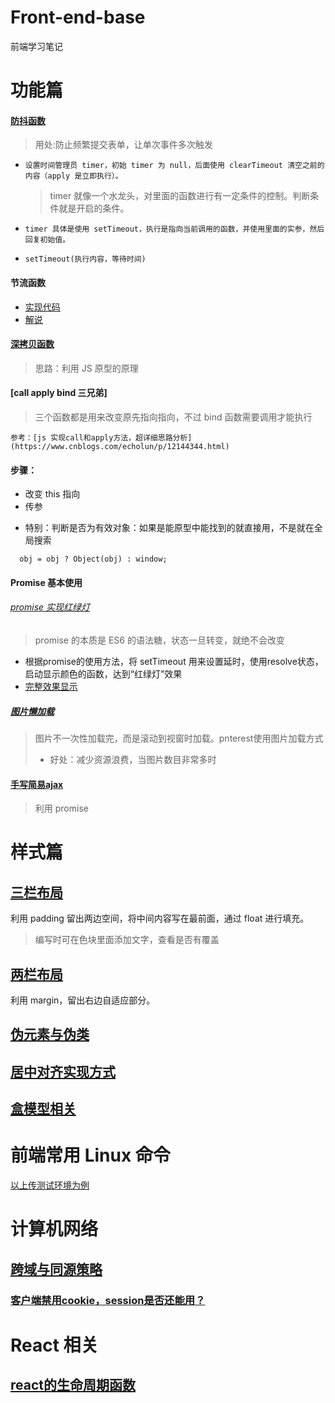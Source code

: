 # Front-end-base

前端学习笔记

# 功能篇

#### [防抖函数](/src/Debouncing.js)

> 用处:防止频繁提交表单，让单次事件多次触发

-     设置时间管理员 timer，初始 timer 为 null，后面使用 clearTimeout 清空之前的内容（apply 是立即执行）。
  > timer 就像一个水龙头，对里面的函数进行有一定条件的控制。判断条件就是开启的条件。
-     timer 具体是使用 setTimeout，执行是指向当前调用的函数，并使用里面的实参，然后回复初始值。
-     setTimeout(执行内容，等待时间)

#### 节流函数
* [实现代码](/src/basic_function/throttle/throttle_code.js)
* [解说](src/basic_function/throttle/throttle_code.js)


#### [深拷贝函数](/src/deep_copy.js)

> 思路：利用 JS 原型的原理

#### [call apply bind 三兄弟]

> 三个函数都是用来改变原先指向指向，不过 bind 函数需要调用才能执行

    参考：[js 实现call和apply方法，超详细思路分析](https://www.cnblogs.com/echolun/p/12144344.html)

#### 步骤：

- 改变 this 指向
- 传参

* 特别：判断是否为有效对象：如果是能原型中能找到的就直接用，不是就在全局搜索

```
  obj = obj ? Object(obj) : window;

```

#### Promise 基本使用
###### [promise 实现红绿灯](/src/basic_function/promise_traffic_signal.js)
> promise 的本质是 ES6 的语法糖，状态一旦转变，就绝不会改变
* 根据promise的使用方法，将 setTimeout 用来设置延时，使用resolve状态，启动显示颜色的函数，达到“红绿灯”效果
*  [完整效果显示](https://codepen.io/breezylearner/pen/vYgWgEq)
  
##### [图片懒加载](/src/basic_function/picture_lazyload/picture_lazyload_explain.md)
> 图片不一次性加载完，而是滚动到视窗时加载。pnterest使用图片加载方式
> * 好处：减少资源浪费，当图片数目非常多时

#### [手写简易ajax](/src/basic_function/simple_ajax.js)
> 利用 promise

# 样式篇

## [三栏布局](https://codepen.io/breezylearner/pen/ZELpNXG)

利用 padding 留出两边空间，将中间内容写在最前面，通过 float 进行填充。

> 编写时可在色块里面添加文字，查看是否有覆盖

## [两栏布局](https://codepen.io/breezylearner/pen/BapLvrm?editors=1100)

利用 margin，留出右边自适应部分。

## [伪元素与伪类](src/basic_style/pseudo_classAndElemrnt.md)

## [居中对齐实现方式](src/basic_style/center_way.md)

## [盒模型相关](src/basic_style/box_problem.md)

# 前端常用 Linux 命令
[以上传测试环境为例](/src/Linux/lunix_usually.md)

# 计算机网络

## [跨域与同源策略](src/knowledge/cross-domain.md)

### [客户端禁用cookie，session是否还能用？](src/knowledge/cookie_session.md)


# React 相关

## [react的生命周期函数](src/react_comprehend/react_life_function.md)
